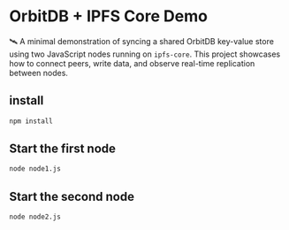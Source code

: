 # OrbitDB + IPFS Core Demo

🛰️ A minimal demonstration of syncing a shared OrbitDB key-value store using two JavaScript nodes running on `ipfs-core`. This project showcases how to connect peers, write data, and observe real-time replication between nodes.

## install

```bash
npm install
```

## Start the first node

```bash
node node1.js
```

## Start the second node

```bash
node node2.js
```